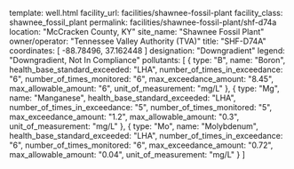 template: well.html
facility_url: facilities/shawnee-fossil-plant
facility_class: shawnee_fossil_plant
permalink: facilities/shawnee-fossil-plant/shf-d74a
location: "McCracken County, KY"
site_name: "Shawnee Fossil Plant"
owner/operator: "Tennessee Valley Authority (TVA)"
title: "SHF-D74A"
coordinates: [
  -88.78496,
  37.162448
]
designation: "Downgradient"
legend: "Downgradient, Not In Compliance"
pollutants: [
  {
  type: "B",
  name: "Boron",
  health_base_standard_exceeded: "LHA",
  number_of_times_in_exceedance: "6",
  number_of_times_monitored: "6",
  max_exceedance_amount: "8.45",
  max_allowable_amount: "6",
  unit_of_measurement: "mg/L"
  },
  {
  type: "Mg",
  name: "Manganese",
  health_base_standard_exceeded: "LHA",
  number_of_times_in_exceedance: "5",
  number_of_times_monitored: "5",
  max_exceedance_amount: "1.2",
  max_allowable_amount: "0.3",
  unit_of_measurement: "mg/L"
  },
  {
  type: "Mo",
  name: "Molybdenum",
  health_base_standard_exceeded: "LHA",
  number_of_times_in_exceedance: "6",
  number_of_times_monitored: "6",
  max_exceedance_amount: "0.72",
  max_allowable_amount: "0.04",
  unit_of_measurement: "mg/L"
  }
]




